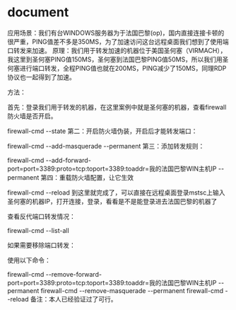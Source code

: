 # document
应用场景：我们有台WINDOWS服务器为于法国巴黎(op)，国内直接连接卡顿的很严重，PING值差不多是350MS，为了加速访问这台远程桌面我们想到了使用端口转发来加速。
原理：我们用于转发加速的机器位于美国圣何塞（VIRMACH），我这里到圣何塞PING值150MS，圣何塞到法国巴黎PING值50MS，所以我们用圣何塞进行端口转发，全程PING值也就在200MS，PING减少了150MS，同理RDP协议也一起得到了加速。

方法：

首先：登录我们用于转发的机器，在这里案例中就是圣何塞的机器，查看firewall防火墙是否开启。

firewall-cmd --state
第二：开启防火墙伪装，开启后才能转发端口：

firewall-cmd --add-masquerade --permanent
第三：添加转发规则：

firewall-cmd --add-forward-port=port=3389:proto=tcp:toport=3389:toaddr=我的法国巴黎WIN主机IP --permanent
第四：重载防火墙配置，让它生效

firewall-cmd --reload
到这里就完成了，可以直接在远程桌面登录mstsc上输入圣何塞的机器IP，打开连接，登录，看看是不是能登录进去法国巴黎的机器了

查看反代端口转发情况：

firewall-cmd --list-all
 

如果需要移除端口转发：

使用以下命令：

firewall-cmd --remove-forward-port=port=3389:proto=tcp:toport=3389:toaddr=我的法国巴黎WIN主机IP --permanent
firewall-cmd --remove-masquerade --permanent
firewall-cmd --reload
备注：本人已经验证过了可行。
